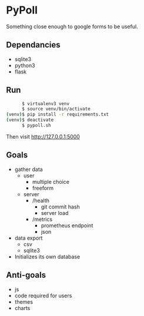 # PyPoll

Something close enough to google forms to be useful.

## Dependancies

- sqlite3
- python3
- flask

## Run

```sh
      $ virtualenv3 venv
      $ source venv/bin/activate
(venv)$ pip install -r requirements.txt
(venv)$ deactivate
      $ pypoll.sh
```
Then visit http://127.0.0.1:5000


## Goals

- gather data
  - user
    - multiple choice
    - freeform
  - server
    - /health
      - git commit hash
      - server load
    - /metrics
      - prometheus endpoint
      - json
- data export
  - csv
  - sqlite3
- Initializes its own database

## Anti-goals

- js
- code required for users
- themes
- charts
